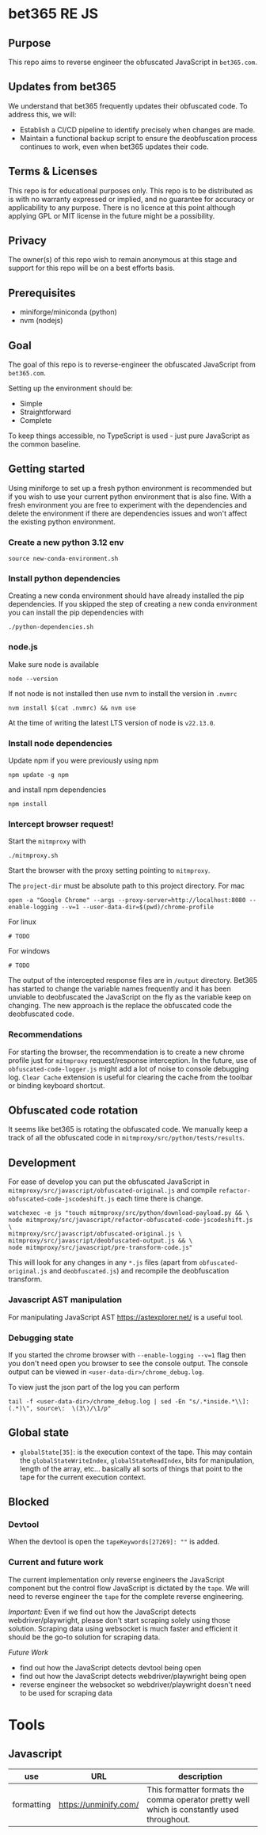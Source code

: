 # bet365 RE JS

## Purpose

This repo aims to reverse engineer the obfuscated JavaScript in `bet365.com`.

## Updates from bet365

We understand that bet365 frequently updates their obfuscated code.
To address this, we will:

* Establish a CI/CD pipeline to identify precisely when changes are made.
* Maintain a functional backup script to ensure the deobfuscation process continues to work, even when bet365 updates their code.

## Terms & Licenses

This repo is for educational purposes only.
This repo is to be distributed as is with no warranty expressed or implied, and no guarantee for accuracy or applicability to any purpose.
There is no licence at this point although applying GPL or MIT license in the future might be a possibility.

## Privacy

The owner(s) of this repo wish to remain anonymous at this stage and support for this repo will be on a best efforts basis.

## Prerequisites

* miniforge/miniconda (python)
* nvm (nodejs)

## Goal

The goal of this repo is to reverse-engineer the obfuscated JavaScript from `bet365.com`.

Setting up the environment should be:

* Simple
* Straightforward
* Complete

To keep things accessible, no TypeScript is used - just pure JavaScript as the common baseline.

## Getting started

Using miniforge to set up a fresh python environment is recommended but if you wish to use your current python environment that is also fine.
With a fresh environment you are free to experiment with the dependencies and delete the environment if there are dependencies issues and won't affect the existing python environment.

### Create a new python 3.12 env

```
source new-conda-environment.sh
```

### Install python dependencies

Creating a new conda environment should have already installed the pip dependencies.
If you skipped the step of creating a new conda environment you can install the pip dependencies with

```
./python-dependencies.sh
```

### node.js

Make sure node is available

```
node --version
```

If not node is not installed then use nvm to install the version in `.nvmrc`

```
nvm install $(cat .nvmrc) && nvm use
```

At the time of writing the latest LTS version of node is `v22.13.0`.

### Install node dependencies

Update npm if you were previously using npm

```
npm update -g npm
```

and install npm dependencies

```
npm install
```

### Intercept browser request!

Start the `mitmproxy` with

```
./mitmproxy.sh
```

Start the browser with the proxy setting pointing to `mitmproxy`.

The `project-dir` must be absolute path to this project directory.
For mac

```
open -a "Google Chrome" --args --proxy-server=http://localhost:8080 --enable-logging --v=1 --user-data-dir=$(pwd)/chrome-profile
```

For linux

```
# TODO
```

For windows

```
# TODO
```

The output of the intercepted response files are in `/output` directory.
Bet365 has started to change the variable names frequently and it has been unviable to deobfuscated the JavaScript on the fly as the variable keep on changing.
The new approach is the replace the obfuscated code the deobfuscated code.

### Recommendations

For starting the browser, the recommendation is to create a new chrome profile just for `mitmproxy` request/response interception.
In the future, use of `obfuscated-code-logger.js` might add a lot of noise to console debugging log.
`Clear Cache` extension is useful for clearing the cache from the toolbar or binding keyboard shortcut.

## Obfuscated code rotation

It seems like bet365 is rotating the obfuscated code.
We manually keep a track of all the obfuscated code in `mitmproxy/src/python/tests/results`.

## Development

For ease of develop you can put the obfuscated JavaScript in `mitmproxy/src/javascript/obfuscated-original.js` and compile `refactor-obfuscated-code-jscodeshift.js` each time there is change.

```
watchexec -e js "touch mitmproxy/src/python/download-payload.py && \
node mitmproxy/src/javascript/refactor-obfuscated-code-jscodeshift.js \
mitmproxy/src/javascript/obfuscated-original.js \
mitmproxy/src/javascript/deobfuscated-output.js && \
node mitmproxy/src/javascript/pre-transform-code.js"
```

This will look for any changes in any `*.js` files (apart from `obfuscated-original.js` and `deobfuscated.js`) and recompile the deobfuscation transform.

### Javascript AST manipulation

For manipulating JavaScript AST https://astexplorer.net/ is a useful tool.

### Debugging state

If you started the chrome browser with `--enable-logging --v=1` flag then you don't need open you browser to see the console output.
The console output can be viewed in `<user-data-dir>/chrome_debug.log`.

To view just the json part of the log you can perform

```
tail -f <user-data-dir>/chrome_debug.log | sed -En "s/.*inside.*\\]: (.*)\", source\:  \(3\)/\1/p"
```

## Global state

* `globalState[35]`: is the execution context of the tape. This may contain the `globalStateWriteIndex`, `globalStateReadIndex`, bits for manipulation, length of the array, etc... basically
  all sorts of things that point to the tape for the current execution context.

## Blocked

### Devtool

When the devtool is open the `tapeKeywords[27269]: ""` is added.

### Current and future work

The current implementation only reverse engineers the JavaScript component but the control flow JavaScript is dictated by the `tape`.
We will need to reverse engineer the `tape` for the complete reverse engineering.

*Important:* Even if we find out how the JavaScript detects webdriver/playwright, please don't start scraping solely using those solution.
Scraping data using websocket is much faster and efficient it should be the go-to solution for scraping data.

*Future Work*

* find out how the JavaScript detects devtool being open
* find out how the JavaScript detects webdriver/playwright being open
* reverse engineer the websocket so webdriver/playwright doesn't need to be used for scraping data

# Tools

## Javascript

| use        | URL                   | description                                                                                |
|------------|-----------------------|--------------------------------------------------------------------------------------------|
| formatting | https://unminify.com/ | This formatter formats the comma operator pretty well which is constantly used throughout. |
